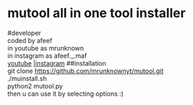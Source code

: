 # mutool all in one tool installer

#developer<br>
coded by afeef<br>
in youtube as mrunknown<br>
in instagram as afeef._.maf<br>
<a href="https://www.youtube.com/channel/UCtVzQz_FEQTaU3fXeEYqetQ/">youtube</a> <a href="https://www.instagram.com/afeef._.maf/">|instagram</a> 
##installation <br>
git clone https://github.com/mrunknownyt/mutool.git<br>
./muinstall.sh<br>
python2 mutool.py<br>
then u can use it by selecting options :)<br>
